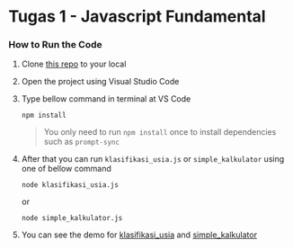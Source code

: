 # Tugas 1 - Javascript Fundamental

### How to Run the Code

 1. Clone [this repo](https://github.com/hanifrazin/cao-js-fundamental) to your local
 2. Open the project using Visual Studio Code
 3. Type bellow command in terminal at VS Code
	 ```
     npm install
     ```
     > You only need to run `npm install` once to install dependencies such as `prompt-sync`
 4. After that you can run `klasifikasi_usia.js` or `simple_kalkulator` using one of bellow command
 
	 ```
     node klasifikasi_usia.js
     ```
     or
	 ```
     node simple_kalkulator.js
     ```
 5. You can see the demo for [klasifikasi_usia](https://drive.google.com/file/d/1eK3FYa3e4TBq5FZ3T-nY1c6-ToGD1UpL/view?usp=drive_link) and [simple_kalkulator](https://drive.google.com/file/d/17QuW8jfETDQ5Q51FsDIDDrBTnezrTwvD/view?usp=drive_link)        